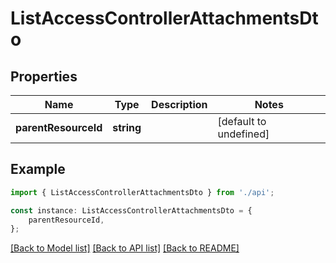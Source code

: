 # ListAccessControllerAttachmentsDto


## Properties

Name | Type | Description | Notes
------------ | ------------- | ------------- | -------------
**parentResourceId** | **string** |  | [default to undefined]

## Example

```typescript
import { ListAccessControllerAttachmentsDto } from './api';

const instance: ListAccessControllerAttachmentsDto = {
    parentResourceId,
};
```

[[Back to Model list]](../README.md#documentation-for-models) [[Back to API list]](../README.md#documentation-for-api-endpoints) [[Back to README]](../README.md)
